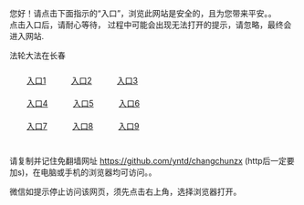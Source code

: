 您好！请点击下面指示的“入口”，浏览此网站是安全的，且为您带来平安。。 <br/>
点击入口后，请耐心等待， 过程中可能会出现无法打开的提示，请忽略，最终会进入网站. </br>

法轮大法在长春<br/>
<div style="padding:10px"><a style="margin:20px" target="_blank" href="https://d2bykf9hr2mmfr.cloudfront.net/2Qpsp?dvlzlbwm" id="ccLink1" rel="nofollow">入口1</a> <a target="_blank" style="margin:20px" href="https://d27yz3jarhrgfa.cloudfront.net/2Qpsp?xqsygmom" id="ccLink2" rel="nofollow">入口2</a> <a style="margin:20px" target="_blank" href="https://d1srhf508x6gwd.cloudfront.net/2Qpsp?rersss" id="ccLink3" rel="nofollow">入口3</a></div>

<div style="padding:10px" ><a style="margin:20px" target="_blank" href="https://d2bykf9hr2mmfr.cloudfront.net/2Qpsp?dvlzlbwm" id="ccLink4" rel="nofollow">入口4</a> <a style="margin:20px" href="https://d27yz3jarhrgfa.cloudfront.net/2Qpsp?xqsygmom" target="_blank" id="ccLink5" rel="nofollow">入口5</a> <a style="margin:20px" href="https://d1srhf508x6gwd.cloudfront.net/2Qpsp?rersss" target="_blank" id="ccLink6" rel="nofollow">入口6</a></div>

<div style="padding:10px"><a style="margin:20px" target="_blank" href="https://d2bykf9hr2mmfr.cloudfront.net/2Qpsp?dvlzlbwm" id="ccLink7" rel="nofollow">入口7</a> <a style="margin:20px" href="https://d27yz3jarhrgfa.cloudfront.net/2Qpsp?xqsygmom" target="_blank" id="ccLink8" rel="nofollow">入口8</a> <a style="margin:20px" target="_blank" href="https://d1srhf508x6gwd.cloudfront.net/2Qpsp?rersss" id="ccLink9" rel="nofollow">入口9</a></div>

<br/>



请复制并记住免翻墙网址 https://github.com/yntd/changchunzx (http后一定要加s)，在电脑或手机的浏览器均可访问。。<br/>

微信如提示停止访问该网页，须先点击右上角，选择浏览器打开。
